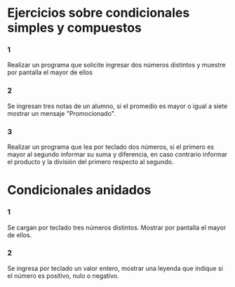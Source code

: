 # Ejercicios sobre condicionales simples y compuestos

### 1
Realizar un programa que solicite ingresar dos números distintos y muestre por pantalla el mayor de ellos

### 2
Se ingresan tres notas de un alumno, si el promedio es mayor o igual a siete mostrar un mensaje "Promocionado".

### 3
Realizar un programa que lea por teclado dos números, si el primero es mayor al segundo informar su suma y diferencia, en caso contrario informar el producto y la división del primero respecto al segundo.

# Condicionales anidados

### 1
Se cargan por teclado tres números distintos. Mostrar por pantalla el mayor de ellos.

### 2
Se ingresa por teclado un valor entero, mostrar una leyenda que indique si el número es positivo, nulo o negativo.

